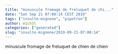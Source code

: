 ```yaml
---
title: "minuscule fromage de freluquet de chi..."
date: "Sat Sep 21 07:00:14 CEST 2019"
tags: ["insulte-mignone", "pipotron"]
author: m1ch3l
categories: ["generated"]
slug: "insulte-mignone/2019-09-21-07:00:14"
---
```


minuscule fromage de freluquet de chien de chien
